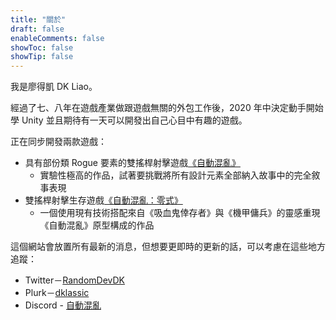 ```yaml
---
title: "關於"
draft: false
enableComments: false
showToc: false
showTip: false
---
```


我是廖得凱 DK Liao。

經過了七、八年在遊戲產業做跟遊戲無關的外包工作後，2020 年中決定動手開始學 Unity 並且期待有一天可以開發出自己心目中有趣的遊戲。

正在同步開發兩款遊戲：

- 具有部份類 Rogue 要素的雙搖桿射擊遊戲[《自動混亂》](https://store.steampowered.com/app/1274830/_/)
    - 實驗性極高的作品，試著要挑戰將所有設計元素全部納入故事中的完全敘事表現
- 雙搖桿射擊生存遊戲[《自動混亂：零式》](https://store.steampowered.com/app/1423670/_/)
    - 一個使用現有技術搭配來自《吸血鬼倖存者》與《機甲傭兵》的靈感重現《自動混亂》原型構成的作品

這個網站會放置所有最新的消息，但想要更即時的更新的話，可以考慮在這些地方追蹤：

- Twitter－[RandomDevDK](https://twitter.com/RandomDevDK)
- Plurk－[dklassic](https://www.plurk.com/dklassic)
- Discord - [自動混亂](https://discord.gg/fNfSfhKhkT)